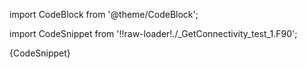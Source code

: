 
import CodeBlock from '@theme/CodeBlock';

import CodeSnippet from '!!raw-loader!./_GetConnectivity_test_1.F90';

<CodeBlock language="fortran">{CodeSnippet}</CodeBlock>

